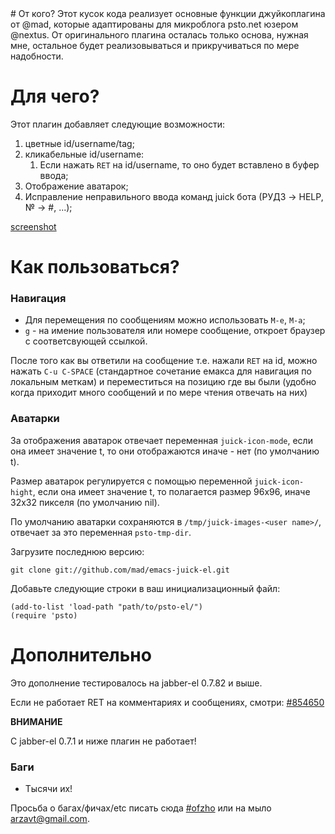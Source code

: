 <meta http-equiv="content-type" content="text/html; charset=utf-8" />
# От кого?
Этот кусок кода реализует основные функции джуйкоплагина от @mad, которые адаптированы для микроблога psto.net юзером @nextus.
От оригинального плагина осталась только основа, нужная мне, остальное будет реализовываться и прикручиваться по мере надобности.

# Для чего?

Этот плагин добавляет следующие возможности:

1. цветные id/username/tag;
1. кликабельные id/username:
    1. Если нажать `RET` на id/username, то оно будет вставлено в буфер ввода;
1. Отображение аватарок;
1. Исправление неправильного ввода команд juick бота (РУДЗ -> HELP, № -> #, ...);

[screenshot](http://nextus.me/dropbox/pstoel.png)

# Как пользоваться?

### Навигация

- Для перемещения по сообщениям можно использовать `M-e`, `M-a`;
- `g` - на имение пользователя или номере сообщение, откроет браузер с
   соответсвующей ссылкой.

После того как вы ответили на сообщение т.е. нажали `RET` на id, можно нажать
`C-u C-SPACE` (стандартное сочетание емакса для навигация по локальным меткам) и
переместиться на позицию где вы были (удобно когда приходит много сообщений и
по мере чтения отвечать на них)

### Аватарки

За отображения аватарок отвечает переменная `juick-icon-mode`, если она имеет
значение t, то они отображаются иначе - нет (по умолчанию t).

Размер аватарок регулируется с помощью переменной `juick-icon-hight`, если она
имеет значение t, то полагается размер 96x96, иначе  32x32 пикселя (по
умолчанию nil).

По умолчанию аватарки сохраняются в `/tmp/juick-images-<user name>/`, отвечает
за это переменная `psto-tmp-dir`.


Загрузите последнюю версию:

    git clone git://github.com/mad/emacs-juick-el.git

Добавьте следующие строки в ваш инициализационный файл:

    (add-to-list 'load-path "path/to/psto-el/")
    (require 'psto)

# Дополнительно

Это дополнение тестировалось на jabber-el 0.7.82 и выше.

Если не работает RET на комментариях и сообщениях, смотри:
[#854650](http://juick.com/ap-Codkelden/854650)

**ВНИМАНИЕ**

C jabber-el 0.7.1 и ниже плагин не работает!

### Баги

- Тысячи их!

Просьба о багах/фичах/etc писать сюда [#ofzho](http://nextus.psto.net/ofzho)
или на мыло arzavt@gmail.com.
